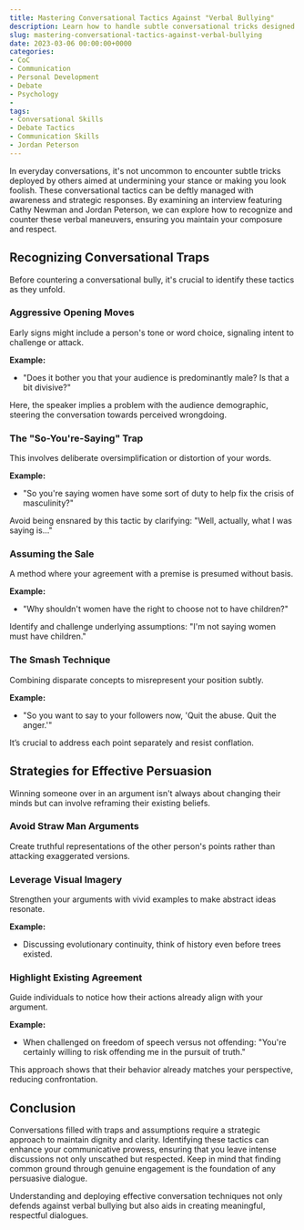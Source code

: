 ```yaml
---
title: Mastering Conversational Tactics Against "Verbal Bullying"
description: Learn how to handle subtle conversational tricks designed to undermine you with examples from a notable interview.
slug: mastering-conversational-tactics-against-verbal-bullying
date: 2023-03-06 00:00:00+0000
categories:
- CoC
- Communication
- Personal Development
- Debate
- Psychology
-
tags:
- Conversational Skills
- Debate Tactics
- Communication Skills
- Jordan Peterson
---
```


In everyday conversations, it's not uncommon to encounter subtle tricks deployed by others aimed at undermining your stance or making you look foolish. These conversational tactics can be deftly managed with awareness and strategic responses. By examining an interview featuring Cathy Newman and Jordan Peterson, we can explore how to recognize and counter these verbal maneuvers, ensuring you maintain your composure and respect.

## Recognizing Conversational Traps

Before countering a conversational bully, it's crucial to identify these tactics as they unfold.

### Aggressive Opening Moves

Early signs might include a person's tone or word choice, signaling intent to challenge or attack.

**Example:**

- "Does it bother you that your audience is predominantly male? Is that a bit divisive?"

Here, the speaker implies a problem with the audience demographic, steering the conversation towards perceived wrongdoing.

### The "So-You're-Saying" Trap

This involves deliberate oversimplification or distortion of your words.

**Example:**

- "So you're saying women have some sort of duty to help fix the crisis of masculinity?"

Avoid being ensnared by this tactic by clarifying: "Well, actually, what I was saying is..."

### Assuming the Sale

A method where your agreement with a premise is presumed without basis.

**Example:**

- "Why shouldn't women have the right to choose not to have children?"

Identify and challenge underlying assumptions: "I'm not saying women must have children."

### The Smash Technique

Combining disparate concepts to misrepresent your position subtly.

**Example:**

- "So you want to say to your followers now, 'Quit the abuse. Quit the anger.'"

It’s crucial to address each point separately and resist conflation.

## Strategies for Effective Persuasion

Winning someone over in an argument isn't always about changing their minds but can involve reframing their existing beliefs.

### Avoid Straw Man Arguments

Create truthful representations of the other person's points rather than attacking exaggerated versions.

### Leverage Visual Imagery

Strengthen your arguments with vivid examples to make abstract ideas resonate.

**Example:**

- Discussing evolutionary continuity, think of history even before trees existed.

### Highlight Existing Agreement

Guide individuals to notice how their actions already align with your argument.

**Example:**

- When challenged on freedom of speech versus not offending: "You're certainly willing to risk offending me in the pursuit of truth."

This approach shows that their behavior already matches your perspective, reducing confrontation.

## Conclusion

Conversations filled with traps and assumptions require a strategic approach to maintain dignity and clarity. Identifying these tactics can enhance your communicative prowess, ensuring that you leave intense discussions not only unscathed but respected. Keep in mind that finding common ground through genuine engagement is the foundation of any persuasive dialogue.

Understanding and deploying effective conversation techniques not only defends against verbal bullying but also aids in creating meaningful, respectful dialogues.

